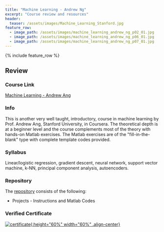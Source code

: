 ```yaml
---
title: "Machine Learning - Andrew Ng"
excerpt: "Course review and resources"
header:
  teaser: /assets/images/Machine_Learning_Stanford.jpg
feature_row:
  - image_path: /assets/images/machine_learning_andrew_ng_p02_01.jpg
  - image_path: /assets/images/machine_learning_andrew_ng_p06_01.jpg
  - image_path: /assets/images/machine_learning_andrew_ng_p07_01.jpg
---
```


{% include feature_row %}

<!-- {% include toc %} -->

## Review

### Course Link
<a href="https://www.coursera.org/learn/machine-learning">Machine Learning - Andrew Ang</a>

### Info
This is another very well taught, introductory, course in machine learning by Prof. Andrew Ang, Stanford University, in Coursera. The theoretical depth is at a beginner level and the course complements most of the theory with hands-on Matlab exercises. The Matlab exercises are of the "fill-in-the-blank" type with complete template codes provided.

### Syllabus
Linear/logistic regression, gradient descent, neural network, support vector machine, k-NN, principal component analysis, autoencoders.

### Repository
The [repository](https://github.com/Adaickalavan/Machine-Learning-Andrew-Ang-Stanford-University-Coursera) consists of the following: 
* Projects - Instructions and Matlab Codes

### Verified Certificate
[![certificate](/assets/images/Machine_Learning_Stanford.jpg){:height="60%" width="60%" .align-center}](https://www.coursera.org/account/accomplishments/certificate/8D5KJQEQZ4MT)
